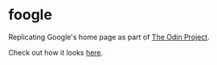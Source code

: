 # foogle

Replicating Google's home page as part of [The Odin Project](https://www.theodinproject.com/courses/web-development-101/lessons/html-css?ref=lnav).

Check out how it looks [here](https://cqkh42.github.io/the-odin-project/foogle).
